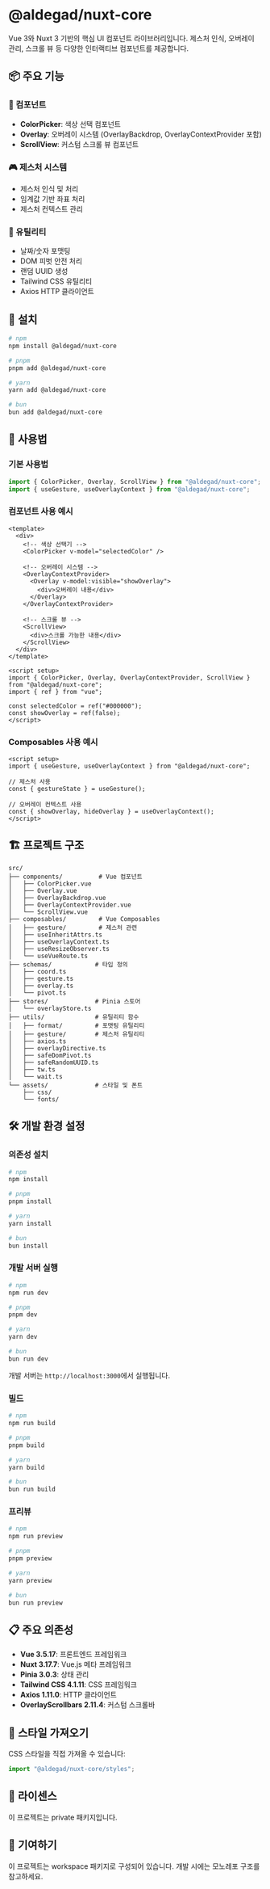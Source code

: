 # @aldegad/nuxt-core

Vue 3와 Nuxt 3 기반의 핵심 UI 컴포넌트 라이브러리입니다. 제스처 인식, 오버레이 관리, 스크롤 뷰 등 다양한 인터랙티브 컴포넌트를 제공합니다.

## 📦 주요 기능

### 🎯 컴포넌트

- **ColorPicker**: 색상 선택 컴포넌트
- **Overlay**: 오버레이 시스템 (OverlayBackdrop, OverlayContextProvider 포함)
- **ScrollView**: 커스텀 스크롤 뷰 컴포넌트

### 🎮 제스처 시스템

- 제스처 인식 및 처리
- 임계값 기반 좌표 처리
- 제스처 컨텍스트 관리

### 🎨 유틸리티

- 날짜/숫자 포맷팅
- DOM 피벗 안전 처리
- 랜덤 UUID 생성
- Tailwind CSS 유틸리티
- Axios HTTP 클라이언트

## 🚀 설치

```bash
# npm
npm install @aldegad/nuxt-core

# pnpm
pnpm add @aldegad/nuxt-core

# yarn
yarn add @aldegad/nuxt-core

# bun
bun add @aldegad/nuxt-core
```

## 📖 사용법

### 기본 사용법

```typescript
import { ColorPicker, Overlay, ScrollView } from "@aldegad/nuxt-core";
import { useGesture, useOverlayContext } from "@aldegad/nuxt-core";
```

### 컴포넌트 사용 예시

```vue
<template>
  <div>
    <!-- 색상 선택기 -->
    <ColorPicker v-model="selectedColor" />

    <!-- 오버레이 시스템 -->
    <OverlayContextProvider>
      <Overlay v-model:visible="showOverlay">
        <div>오버레이 내용</div>
      </Overlay>
    </OverlayContextProvider>

    <!-- 스크롤 뷰 -->
    <ScrollView>
      <div>스크롤 가능한 내용</div>
    </ScrollView>
  </div>
</template>

<script setup>
import { ColorPicker, Overlay, OverlayContextProvider, ScrollView } from "@aldegad/nuxt-core";
import { ref } from "vue";

const selectedColor = ref("#000000");
const showOverlay = ref(false);
</script>
```

### Composables 사용 예시

```vue
<script setup>
import { useGesture, useOverlayContext } from "@aldegad/nuxt-core";

// 제스처 사용
const { gestureState } = useGesture();

// 오버레이 컨텍스트 사용
const { showOverlay, hideOverlay } = useOverlayContext();
</script>
```

## 🏗️ 프로젝트 구조

```
src/
├── components/          # Vue 컴포넌트
│   ├── ColorPicker.vue
│   ├── Overlay.vue
│   ├── OverlayBackdrop.vue
│   ├── OverlayContextProvider.vue
│   └── ScrollView.vue
├── composables/         # Vue Composables
│   ├── gesture/         # 제스처 관련
│   ├── useInheritAttrs.ts
│   ├── useOverlayContext.ts
│   ├── useResizeObserver.ts
│   └── useVueRoute.ts
├── schemas/            # 타입 정의
│   ├── coord.ts
│   ├── gesture.ts
│   ├── overlay.ts
│   └── pivot.ts
├── stores/             # Pinia 스토어
│   └── overlayStore.ts
├── utils/              # 유틸리티 함수
│   ├── format/         # 포맷팅 유틸리티
│   ├── gesture/        # 제스처 유틸리티
│   ├── axios.ts
│   ├── overlayDirective.ts
│   ├── safeDomPivot.ts
│   ├── safeRandomUUID.ts
│   ├── tw.ts
│   └── wait.ts
└── assets/             # 스타일 및 폰트
    ├── css/
    └── fonts/
```

## 🛠️ 개발 환경 설정

### 의존성 설치

```bash
# npm
npm install

# pnpm
pnpm install

# yarn
yarn install

# bun
bun install
```

### 개발 서버 실행

```bash
# npm
npm run dev

# pnpm
pnpm dev

# yarn
yarn dev

# bun
bun run dev
```

개발 서버는 `http://localhost:3000`에서 실행됩니다.

### 빌드

```bash
# npm
npm run build

# pnpm
pnpm build

# yarn
yarn build

# bun
bun run build
```

### 프리뷰

```bash
# npm
npm run preview

# pnpm
pnpm preview

# yarn
yarn preview

# bun
bun run preview
```

## 📋 주요 의존성

- **Vue 3.5.17**: 프론트엔드 프레임워크
- **Nuxt 3.17.7**: Vue.js 메타 프레임워크
- **Pinia 3.0.3**: 상태 관리
- **Tailwind CSS 4.1.11**: CSS 프레임워크
- **Axios 1.11.0**: HTTP 클라이언트
- **OverlayScrollbars 2.11.4**: 커스텀 스크롤바

## 🎨 스타일 가져오기

CSS 스타일을 직접 가져올 수 있습니다:

```typescript
import "@aldegad/nuxt-core/styles";
```

## 📝 라이센스

이 프로젝트는 private 패키지입니다.

## 🤝 기여하기

이 프로젝트는 workspace 패키지로 구성되어 있습니다. 개발 시에는 모노레포 구조를 참고하세요.
